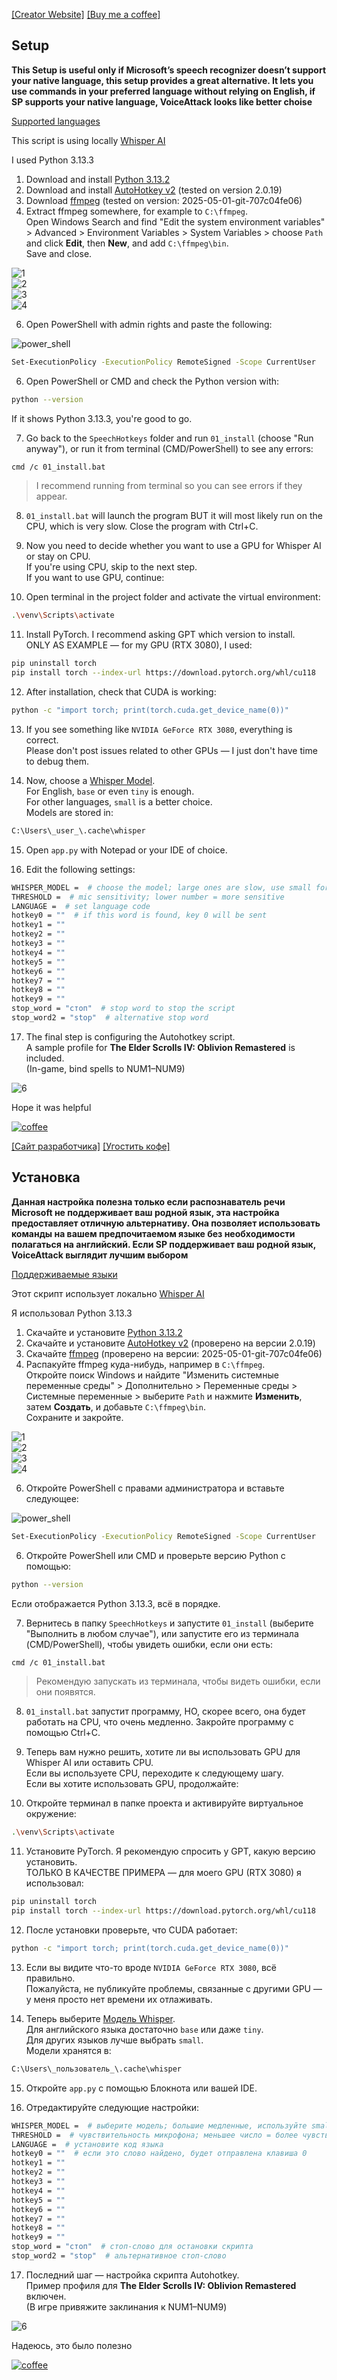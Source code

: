 [[Creator Website]](https://velbaum.cc) [[Buy me a coffee]](https://buymeacoffee.com/maksim_velbaum)

## Setup

**This Setup is useful only if Microsoft’s speech recognizer doesn’t support your native language, this setup provides a great alternative. It lets you use commands in your preferred language without relying on English, if SP supports your native language,  VoiceAttack looks like better choise**

[Supported languages](https://platform.openai.com/docs/guides/speech-to-text/prompting#supported-languages)

This script is using locally [Whisper AI](https://github.com/openai/whisper)

I used Python 3.13.3

1. Download and install [Python 3.13.2](https://www.python.org/downloads/)
2. Download and install [AutoHotkey v2](https://www.autohotkey.com/) (tested on version 2.0.19)
3. Download [ffmpeg](https://www.gyan.dev/ffmpeg/builds/) (tested on version: 2025-05-01-git-707c04fe06)
4. Extract ffmpeg somewhere, for example to `C:\ffmpeg`.  
   Open Windows Search and find "Edit the system environment variables" > Advanced > Environment Variables > System Variables > choose `Path` and click **Edit**, then **New**, and add `C:\ffmpeg\bin`.  
   Save and close.

![1](https://github.com/maksimvelbaum/SpeechHotkeys/blob/main/98_README_PICTURES/1.png?raw=true)  
![2](https://github.com/maksimvelbaum/SpeechHotkeys/blob/main/98_README_PICTURES/2.png?raw=true)  
![3](https://github.com/maksimvelbaum/SpeechHotkeys/blob/main/98_README_PICTURES/3.png?raw=true)  
![4](https://github.com/maksimvelbaum/SpeechHotkeys/blob/main/98_README_PICTURES/4.png?raw=true)  

6. Open PowerShell with admin rights and paste the following:

![power_shell](https://github.com/maksimvelbaum/SpeechHotkeys/blob/main/98_README_PICTURES/power_shell.png?raw=true)

```bash
Set-ExecutionPolicy -ExecutionPolicy RemoteSigned -Scope CurrentUser
```

6. Open PowerShell or CMD and check the Python version with:

```bash
python --version
```

If it shows Python 3.13.3, you're good to go.

7. Go back to the `SpeechHotkeys` folder and run `01_install` (choose "Run anyway"), or run it from terminal (CMD/PowerShell) to see any errors:

```bash
cmd /c 01_install.bat
```

> I recommend running from terminal so you can see errors if they appear.

8. `01_install.bat` will launch the program BUT it will most likely run on the CPU, which is very slow. Close the program with Ctrl+C.

9. Now you need to decide whether you want to use a GPU for Whisper AI or stay on CPU.  
   If you're using CPU, skip to the next step.  
   If you want to use GPU, continue:

10. Open terminal in the project folder and activate the virtual environment:

```bash
.\venv\Scripts\activate
```

11. Install PyTorch. I recommend asking GPT which version to install.  
    ONLY AS EXAMPLE — for my GPU (RTX 3080), I used:

```bash
pip uninstall torch
pip install torch --index-url https://download.pytorch.org/whl/cu118
```

12. After installation, check that CUDA is working:

```bash
python -c "import torch; print(torch.cuda.get_device_name(0))"
```

13. If you see something like `NVIDIA GeForce RTX 3080`, everything is correct.  
    Please don't post issues related to other GPUs — I just don't have time to debug them.

14. Now, choose a [Whisper Model](https://github.com/openai/whisper/blob/main/model-card.md).  
    For English, `base` or even `tiny` is enough.  
    For other languages, `small` is a better choice.  
    Models are stored in:

```bash
C:\Users\_user_\.cache\whisper
```

15. Open `app.py` with Notepad or your IDE of choice.

16. Edit the following settings:

```bash
WHISPER_MODEL =  # choose the model; large ones are slow, use small for CPU
THRESHOLD =  # mic sensitivity; lower number = more sensitive
LANGUAGE =  # set language code
hotkey0 = ""  # if this word is found, key 0 will be sent
hotkey1 = ""
hotkey2 = ""
hotkey3 = ""
hotkey4 = ""
hotkey5 = ""
hotkey6 = ""
hotkey7 = ""
hotkey8 = ""
hotkey9 = ""
stop_word = "стоп"  # stop word to stop the script
stop_word2 = "stop"  # alternative stop word
```

17. The final step is configuring the Autohotkey script.  
    A sample profile for **The Elder Scrolls IV: Oblivion Remastered** is included.  
    (In-game, bind spells to NUM1–NUM9)

![6](https://github.com/maksimvelbaum/SpeechHotkeys/blob/main/98_README_PICTURES/6.png?raw=true)

Hope it was helpful

[![coffee](https://github.com/maksimvelbaum/SpeechHotkeys/blob/main/98_README_PICTURES/coffee.gif?raw=true)](https://www.buymeacoffee.com/maksim_velbaum)


[[Сайт разработчика]](https://velbaum.cc) [[Угостить кофе]](https://buymeacoffee.com/maksim_velbaum)

## Установка

**Данная настройка полезна только если распознаватель речи Microsoft не поддерживает ваш родной язык, эта настройка предоставляет отличную альтернативу. Она позволяет использовать команды на вашем предпочитаемом языке без необходимости полагаться на английский. Если SP поддерживает ваш родной язык, VoiceAttack выглядит лучшим выбором**


[Поддерживаемые языки](https://platform.openai.com/docs/guides/speech-to-text/prompting#supported-languages)

Этот скрипт использует локально  [Whisper AI](https://github.com/openai/whisper)

Я использовал Python 3.13.3

1. Скачайте и установите [Python 3.13.2](https://www.python.org/downloads/)
2. Скачайте и установите [AutoHotkey v2](https://www.autohotkey.com/) (проверено на версии 2.0.19)
3. Скачайте [ffmpeg](https://www.gyan.dev/ffmpeg/builds/) (проверено на версии: 2025-05-01-git-707c04fe06)
4. Распакуйте ffmpeg куда-нибудь, например в `C:\ffmpeg`.  
   Откройте поиск Windows и найдите "Изменить системные переменные среды" > Дополнительно > Переменные среды > Системные переменные > выберите `Path` и нажмите **Изменить**, затем **Создать**, и добавьте `C:\ffmpeg\bin`.  
   Сохраните и закройте.

![1](https://github.com/maksimvelbaum/SpeechHotkeys/blob/main/98_README_PICTURES/1.png?raw=true)  
![2](https://github.com/maksimvelbaum/SpeechHotkeys/blob/main/98_README_PICTURES/2.png?raw=true)  
![3](https://github.com/maksimvelbaum/SpeechHotkeys/blob/main/98_README_PICTURES/3.png?raw=true)  
![4](https://github.com/maksimvelbaum/SpeechHotkeys/blob/main/98_README_PICTURES/4.png?raw=true)  

6. Откройте PowerShell с правами администратора и вставьте следующее:

![power_shell](https://github.com/maksimvelbaum/SpeechHotkeys/blob/main/98_README_PICTURES/power_shell.png?raw=true)

```bash
Set-ExecutionPolicy -ExecutionPolicy RemoteSigned -Scope CurrentUser
```

6. Откройте PowerShell или CMD и проверьте версию Python с помощью:

```bash
python --version
```

Если отображается Python 3.13.3, всё в порядке.

7. Вернитесь в папку `SpeechHotkeys` и запустите `01_install` (выберите "Выполнить в любом случае"), или запустите его из терминала (CMD/PowerShell), чтобы увидеть ошибки, если они есть:

```bash
cmd /c 01_install.bat
```

> Рекомендую запускать из терминала, чтобы видеть ошибки, если они появятся.

8. `01_install.bat` запустит программу, НО, скорее всего, она будет работать на CPU, что очень медленно. Закройте программу с помощью Ctrl+C.

9. Теперь вам нужно решить, хотите ли вы использовать GPU для Whisper AI или оставить CPU.  
   Если вы используете CPU, переходите к следующему шагу.  
   Если вы хотите использовать GPU, продолжайте:

10. Откройте терминал в папке проекта и активируйте виртуальное окружение:

```bash
.\venv\Scripts\activate
```

11. Установите PyTorch. Я рекомендую спросить у GPT, какую версию установить.  
    ТОЛЬКО В КАЧЕСТВЕ ПРИМЕРА — для моего GPU (RTX 3080) я использовал:

```bash
pip uninstall torch
pip install torch --index-url https://download.pytorch.org/whl/cu118
```

12. После установки проверьте, что CUDA работает:

```bash
python -c "import torch; print(torch.cuda.get_device_name(0))"
```

13. Если вы видите что-то вроде `NVIDIA GeForce RTX 3080`, всё правильно.  
    Пожалуйста, не публикуйте проблемы, связанные с другими GPU — у меня просто нет времени их отлаживать.

14. Теперь выберите [Модель Whisper](https://github.com/openai/whisper/blob/main/model-card.md).  
    Для английского языка достаточно `base` или даже `tiny`.  
    Для других языков лучше выбрать `small`.  
    Модели хранятся в:

```bash
C:\Users\_пользователь_\.cache\whisper
```

15. Откройте `app.py` с помощью Блокнота или вашей IDE.

16. Отредактируйте следующие настройки:

```bash
WHISPER_MODEL =  # выберите модель; большие медленные, используйте small для CPU
THRESHOLD =  # чувствительность микрофона; меньшее число = более чувствительный
LANGUAGE =  # установите код языка
hotkey0 = ""  # если это слово найдено, будет отправлена клавиша 0
hotkey1 = ""
hotkey2 = ""
hotkey3 = ""
hotkey4 = ""
hotkey5 = ""
hotkey6 = ""
hotkey7 = ""
hotkey8 = ""
hotkey9 = ""
stop_word = "стоп"  # стоп-слово для остановки скрипта
stop_word2 = "stop"  # альтернативное стоп-слово
```

17. Последний шаг — настройка скрипта Autohotkey.  
    Пример профиля для **The Elder Scrolls IV: Oblivion Remastered** включен.  
    (В игре привяжите заклинания к NUM1–NUM9)

![6](https://github.com/maksimvelbaum/SpeechHotkeys/blob/main/98_README_PICTURES/6.png?raw=true)

Надеюсь, это было полезно

[![coffee](https://github.com/maksimvelbaum/SpeechHotkeys/blob/main/98_README_PICTURES/coffee.gif?raw=true)](https://www.buymeacoffee.com/maksim_velbaum)



